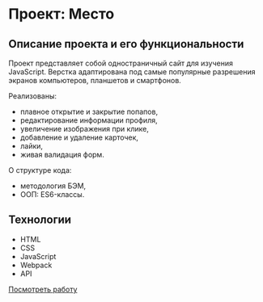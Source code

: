 # Проект: Место

## Описание проекта и его функциональности
Проект представляет собой одностраничный сайт для изучения JavaScript. Верстка адаптирована под самые популярные разрешения экранов компьютеров, планшетов и смартфонов.

Реализованы:

* плавное открытие и закрытие попапов,
* редактирование информации профиля,
* увеличение изображения при клике,
* добавление и удаление карточек,
* лайки,
* живая валидация форм.

О структуре кода:

* методология БЭМ,
* ООП: ES6-классы.


## Технологии

*	HTML
*	CSS
*	JavaScript
* Webpack
* API


[Посмотреть работу](https://ps-fedorova.github.io/mesto/)

